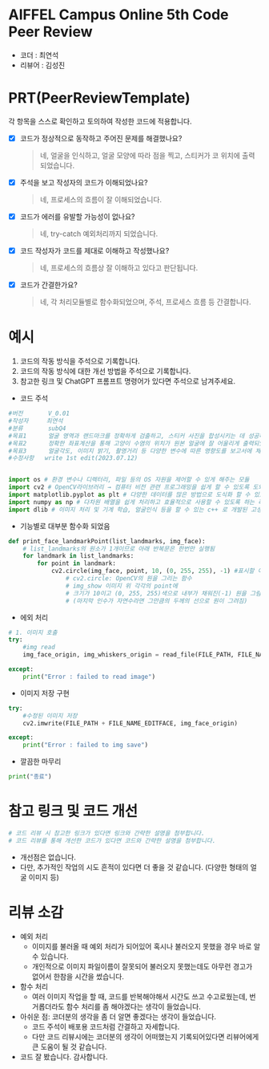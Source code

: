 # AIFFEL Campus Online 5th Code Peer Review
- 코더 : 최연석
- 리뷰어 : 김성진


# PRT(PeerReviewTemplate) 
각 항목을 스스로 확인하고 토의하여 작성한 코드에 적용합니다.

- [X] 코드가 정상적으로 동작하고 주어진 문제를 해결했나요?
  > 네, 얼굴을 인식하고, 얼굴 모양에 따라 점을 찍고, 스티커가 코 위치에 출력되었습니다.
- [X] 주석을 보고 작성자의 코드가 이해되었나요?
  > 네, 프로세스의 흐름이 잘 이해되었습니다.
- [X] 코드가 에러를 유발할 가능성이 없나요?
  > 네, try-catch 예외처리까지 되었습니다.
- [X] 코드 작성자가 코드를 제대로 이해하고 작성했나요?
  > 네, 프로세스의 흐름상 잘 이해하고 있다고 판단됩니다.
- [X] 코드가 간결한가요?
  > 네, 각 처리모듈별로 함수화되었으며, 주석, 프로세스 흐름 등 간결합니다.

# 예시
1. 코드의 작동 방식을 주석으로 기록합니다.
2. 코드의 작동 방식에 대한 개선 방법을 주석으로 기록합니다.
3. 참고한 링크 및 ChatGPT 프롬프트 명령어가 있다면 주석으로 남겨주세요.

- 코드 주석
```python
#버전       V_0.01 
#작성자     최연석
#분류       subQ4
#목표1      얼굴 영역과 랜드마크를 정확하게 검출하고, 스티커 사진을 합성시키는 데 성공하였다.
#목표2      정확한 좌표계산을 통해 고양이 수염의 위치가 원본 얼굴에 잘 어울리게 출력되었다.
#목표3      얼굴각도, 이미지 밝기, 촬영거리 등 다양한 변수에 따른 영향도를 보고서에 체계적으로 분석하였다.
#수정사항   write 1st edit(2023.07.12)


import os # 환경 변수나 디렉터리, 파일 등의 OS 자원을 제어할 수 있게 해주는 모듈
import cv2 # OpenCV라이브러리 → 컴퓨터 비전 관련 프로그래밍을 쉽게 할 수 있도록 도와주는 라이브러리
import matplotlib.pyplot as plt # 다양한 데이터를 많은 방법으로 도식화 할 수 있도록 하는 라이브러리
import numpy as np # 다차원 배열을 쉽게 처리하고 효율적으로 사용할 수 있도록 하는 라이브러리
import dlib # 이미지 처리 및 기계 학습, 얼굴인식 등을 할 수 있는 c++ 로 개발된 고성능의 라이브러리 
```

- 기능별로 대부분 함수화 되었음
```python
def print_face_landmarkPoint(list_landmarks, img_face):
    # list_landmarks의 원소가 1개이므로 아래 반복문은 한번만 실행됨
    for landmark in list_landmarks:
        for point in landmark:
            cv2.circle(img_face, point, 10, (0, 255, 255), -1) #표시할 이미지 선택
                # cv2.circle: OpenCV의 원을 그리는 함수
                # img_show 이미지 위 각각의 point에
                # 크기가 10이고 (0, 255, 255)색으로 내부가 채워진(-1) 원을 그림
                # (마지막 인수가 자연수라면 그만큼의 두께의 선으로 원이 그려짐)

```

- 에외 처리
```python
# 1. 이미지 호출
try:
    #img read       
    img_face_origin, img_whiskers_origin = read_file(FILE_PATH, FILE_NAME_FACE, FILE_NAME_WHISKERS)

except:
    print("Error : failed to read image")
```


- 이미지 저장 구현
```python
try:
    #수정된 이미지 저장  
    cv2.imwrite(FILE_PATH + FILE_NAME_EDITFACE, img_face_origin)

except:
    print("Error : failed to img save")
```

- 깔끔한 마무리
```python
print("종료")
```



# 참고 링크 및 코드 개선
```python
# 코드 리뷰 시 참고한 링크가 있다면 링크와 간략한 설명을 첨부합니다.
# 코드 리뷰를 통해 개선한 코드가 있다면 코드와 간략한 설명을 첨부합니다.
```
- 개선점은 없습니다. 
- 다만, 추가적인 작업의 시도 흔적이 있다면 더 좋을 것 같습니다. (다양한 형태의 얼굴 이미지 등)


# 리뷰 소감

- 예외 처리
  - 이미지를 불러올 때 예외 처리가 되어있어 혹시나 불러오지 못했을 경우 바로 알 수 있습니다.
  - 개인적으로 이미지 파일이름이 잘못되어 불러오지 못했는데도 아무런 경고가 없어서 한참을 시간을 썼습니다.
- 함수 처리
  - 여러 이미지 작업을 할 때, 코드를 반복해야해서 시간도 쓰고 수고로웠는데, 번거롭더라도 함수 처리를 좀 해야겠다는 생각이 들었습니다.
- 아쉬운 점: 코더분의 생각을 좀 더 알면 좋겠다는 생각이 들었습니다.
  - 코드 주석이 배포용 코드처럼 간결하고 자세합니다.
  - 다만 코드 리뷰시에는 코더분의 생각이 어떠했는지 기록되어있다면 리뷰어에게 큰 도움이 될 것 같습니다.
- 코드 잘 봤습니다. 감사합니다.